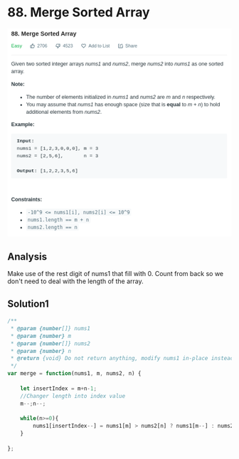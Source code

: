 # 88. Merge Sorted Array

![](.gitbook/assets/image%20%2862%29.png)

## Analysis

Make use of the rest digit of nums1 that fill with 0. Count from back so we don't need to deal with the length of the array.

## Solution1

```javascript
/**
 * @param {number[]} nums1
 * @param {number} m
 * @param {number[]} nums2
 * @param {number} n
 * @return {void} Do not return anything, modify nums1 in-place instead.
 */
var merge = function(nums1, m, nums2, n) {
    
    let insertIndex = m+n-1;
    //Changer length into index value
    m--;n--;
    
    while(n>=0){
        nums1[insertIndex--] = nums1[m] > nums2[n] ? nums1[m--] : nums2[n--];
    }
    
};
```

## 



